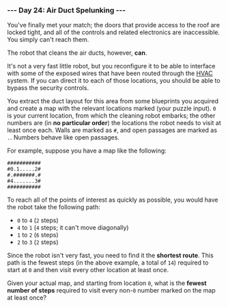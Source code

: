 ### --- Day 24: Air Duct Spelunking ---

You've finally met your match; the doors that provide access to the roof
are locked tight, and all of the controls and related electronics are
inaccessible. You simply can't reach them.

The robot that cleans the air ducts, however, **can**.

It's not a very fast little robot, but you reconfigure it to be able to
interface with some of the exposed wires that have been routed through the
[HVAC](https://en.wikipedia.org/wiki/HVAC) system. If you can direct it to each of those locations, you should be
able to bypass the security controls.

You extract the duct layout for this area from some blueprints you acquired
and create a map with the relevant locations marked (your puzzle input). `0`
is your current location, from which the cleaning robot embarks; the other
numbers are (in **no particular order**) the locations the robot needs to visit
at least once each. Walls are marked as `#`, and open passages are marked as
`.`. Numbers behave like open passages.

For example, suppose you have a map like the following:

```
###########
#0.1.....2#
#.#######.#
#4.......3#
###########
```

To reach all of the points of interest as quickly as possible, you would
have the robot take the following path:

- `0` to `4` (`2` steps)
- `4` to `1` (`4` steps; it can't move diagonally)
- `1` to `2` (`6` steps)
- `2` to `3` (`2` steps)

Since the robot isn't very fast, you need to find it the **shortest route**.
This path is the fewest steps (in the above example, a total of `14`)
required to start at `0` and then visit every other location at least once.

Given your actual map, and starting from location `0`, what is the **fewest
number of steps** required to visit every non-`0` number marked on the map at
least once?
